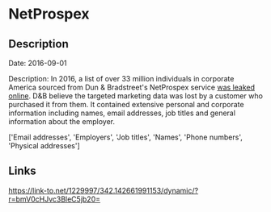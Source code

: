 # NetProspex

## Description

Date: 2016-09-01

Description:
In 2016, a list of over 33 million individuals in corporate America sourced from Dun & Bradstreet's NetProspex service <a href="https://www.troyhunt.com/weve-lost-control-of-our-personal-data-including-33m-netprospex-records" target="_blank" rel="noopener">was leaked online</a>. D&B believe the targeted marketing data was lost by a customer who purchased it from them. It contained extensive personal and corporate information including names, email addresses, job titles and general information about the employer.


['Email addresses', 'Employers', 'Job titles', 'Names', 'Phone numbers', 'Physical addresses']

## Links

https://link-to.net/1229997/342.142661991153/dynamic/?r=bmV0cHJvc3BleC5jb20=